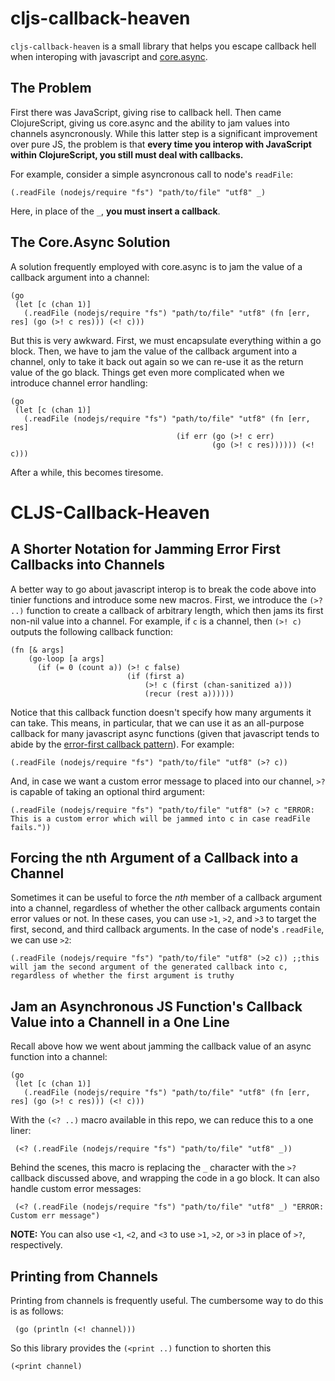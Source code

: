 # cljs-callback-heaven

`cljs-callback-heaven` is a small library that helps you escape callback hell when interoping with javascript and [core.async](https://clojure.github.io/core.async/).

## The Problem

First there was JavaScript, giving rise to callback hell.  Then came ClojureScript, giving us core.async and the ability to jam values into channels asyncronously.  While this latter step is a significant improvement over pure JS, the problem is that **every time you interop with JavaScript within ClojureScript, you still must deal with callbacks.**

For example, consider a simple asyncronous call to node's `readFile`:

    (.readFile (nodejs/require "fs") "path/to/file" "utf8" _)

Here, in place of the `_`, **you must insert a callback**.

## The Core.Async Solution

A solution frequently employed with core.async is to jam the value of a callback argument into a channel:

    (go
     (let [c (chan 1)]
       (.readFile (nodejs/require "fs") "path/to/file" "utf8" (fn [err, res] (go (>! c res))) (<! c)))

But this is very awkward. First, we must encapsulate everything within a go block. Then, we have to jam the value of the callback argument into a channel, only to take it back out again so we can re-use it as the return value of the go black. Things get even more complicated when we introduce channel error handling:

    (go
     (let [c (chan 1)]
       (.readFile (nodejs/require "fs") "path/to/file" "utf8" (fn [err, res] 
                                         (if err (go (>! c err) 
                                                 (go (>! c res)))))) (<! c)))
After a while, this becomes tiresome.

# CLJS-Callback-Heaven
## A Shorter Notation for Jamming Error First Callbacks into Channels

A better way to go about javascript interop is to break the code above into tinier functions and introduce some new macros.  First, we introduce the `(>? ..)` function to create a callback of arbitrary length, which then jams its first non-nil value into a channel. For example, if `c` is a channel, then `(>! c)` outputs the following callback function:

    (fn [& args] 
        (go-loop [a args]
          (if (= 0 (count a)) (>! c false)
                              (if (first a) 
                                  (>! c (first (chan-sanitized a))) 
                                  (recur (rest a))))))

Notice that this callback function doesn't specify how many arguments it can take.  This means, in particular, that we can use it as an all-purpose callback for many javascript async functions (given that javascript tends to abide by the [error-first callback pattern](http://fredkschott.com/post/2014/03/understanding-error-first-callbacks-in-node-js/)). For example:

    (.readFile (nodejs/require "fs") "path/to/file" "utf8" (>? c))

And, in case we want a custom error message to placed into our channel, `>?` is capable of taking an optional third argument:

    (.readFile (nodejs/require "fs") "path/to/file" "utf8" (>? c "ERROR: This is a custom error which will be jammed into c in case readFile fails."))

## Forcing the nth Argument of a Callback into a Channel

Sometimes it can be useful to force the *nth* member of a callback argument into a channel, regardless of whether the other callback arguments contain error values or not. In these cases, you can use `>1`, `>2`, and `>3` to target the first, second, and third callback arguments. In the case of node's `.readFile`, we can use `>2`:
  
    (.readFile (nodejs/require "fs") "path/to/file" "utf8" (>2 c)) ;;this will jam the second argument of the generated callback into c, regardless of whether the first argument is truthy

## Jam an Asynchronous JS Function's Callback Value into a Channell in a One Line

Recall above how we went about jamming the callback value of an async function into a channel:

    (go
     (let [c (chan 1)]
       (.readFile (nodejs/require "fs") "path/to/file" "utf8" (fn [err, res] (go (>! c res))) (<! c)))

With the `(<? ..)` macro available in this repo, we can reduce this to a one liner:

     (<? (.readFile (nodejs/require "fs") "path/to/file" "utf8" _))

Behind the scenes, this macro is replacing the `_` character with the `>?` callback discussed above, and wrapping the code in a go block. It can also handle custom error messages:

     (<? (.readFile (nodejs/require "fs") "path/to/file" "utf8" _) "ERROR: Custom err message")

**NOTE:** You can also use `<1`, `<2`, and `<3` to use `>1`, `>2`, or `>3` in place of `>?`, respectively.

## Printing from Channels

Printing from channels is frequently useful. The cumbersome way to do this is as follows:
 
     (go (println (<! channel))) 

So this library provides the `(<print ..)` function to shorten this

    (<print channel)
